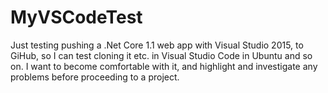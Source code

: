 # MyVSCodeTest
Just testing pushing a .Net Core 1.1 web app with Visual Studio 2015, to GiHub, so I can test cloning it etc. in Visual Studio Code in Ubuntu and so on.  I want to become comfortable with it, and highlight and investigate any problems before proceeding to a project.
